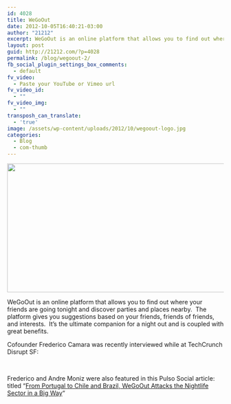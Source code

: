 ```yaml
---
id: 4028
title: WeGoOut
date: 2012-10-05T16:40:21-03:00
author: "21212"
excerpt: WeGoOut is an online platform that allows you to find out where your friends are going tonight and discover parties and places nearby.
layout: post
guid: http://21212.com/?p=4028
permalink: /blog/wegoout-2/
fb_social_plugin_settings_box_comments:
  - default
fv_video:
  - Paste your YouTube or Vimeo url
fv_video_id:
  - ""
fv_video_img:
  - ""
transposh_can_translate:
  - 'true'
image: /assets/wp-content/uploads/2012/10/wegoout-logo.jpg
categories:
  - Blog
  - com-thumb
---
```

[<img class="alignnone size-full wp-image-4031" title="postBannerWeGoOut" src="{{ site.url }}/assets/wp-content/uploads/2012/10/postBannerWeGoOut.png" alt="" width="540" height="300" srcset="{{ site.url }}/assets/wp-content/uploads/2012/10/postBannerWeGoOut.png 540w, {{ site.url }}/assets/wp-content/uploads/2012/10/postBannerWeGoOut-300x166.png 300w" sizes="(max-width: 540px) 100vw, 540px" />](http://21212.com/assets/wp-content/uploads/2012/10/postBannerWeGoOut.png)

WeGoOut is an online platform that allows you to find out where your friends are going tonight and discover parties and places nearby.  The platform gives you suggestions based on your friends, friends of friends, and interests.  It&#8217;s the ultimate companion for a night out and is coupled with great benefits.

Cofounder Frederico Camara was recently interviewed while at TechCrunch Disrupt SF:

&nbsp;



Frederico and Andre Moniz were also featured in this Pulso Social article: titled &#8220;[From Portugal to Chile and Brazil, WeGoOut Attacks the Nightlife Sector in a Big Way](http://www.google.com/url?sa=t&rct=j&q=&esrc=s&source=web&cd=1&ved=0CCEQFjAA&url=http%3A%2F%2Fen.pulsosocial.com%2F2012%2F10%2F04%2Ffrom-portugal-to-chile-and-brazil-wegoout-attacks-the-nightlife-sector-in-a-big-way%2F&ei=Bx5vUKLwN5DO8wTg-4CQCw&usg=AFQjCNGXBEwKjKAE8pYf8_hZVfALP-KNQA)&#8220;